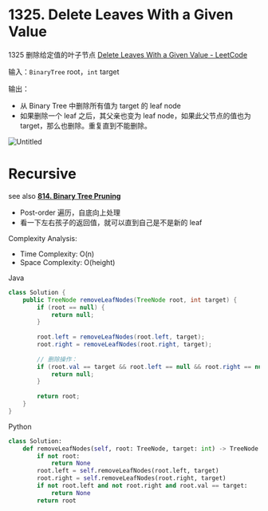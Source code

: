 # **1325. Delete Leaves With a Given Value**

1325 删除给定值的叶子节点  [Delete Leaves With a Given Value - LeetCode](https://leetcode.com/problems/delete-leaves-with-a-given-value/)

输入：`BinaryTree` root，`int` target

输出：

- 从 Binary Tree 中删除所有值为 target 的 leaf node
- 如果删除一个 leaf 之后，其父亲也变为 leaf node，如果此父节点的值也为 target，那么也删除。重复直到不能删除。

![Untitled](https://assets.leetcode.com/uploads/2020/01/09/sample_1_1684.png)

# Recursive

see also [**814. Binary Tree Pruning**](https://github.com/openview2017/leetcode-group-solution/tree/bbd2610f84a045f4d07ca80fc4027699ebf8f3c5/AlgorithmProblems/0814.%20Binary%20Tree%20Pruning)

- Post-order 遍历，自底向上处理
- 看一下左右孩子的返回值，就可以直到自己是不是新的 leaf

Complexity Analysis:
- Time Complexity: O(n)
- Space Complexity:  O(height)

Java

```java
class Solution {
    public TreeNode removeLeafNodes(TreeNode root, int target) {
        if (root == null) {
            return null;
        }
        
        root.left = removeLeafNodes(root.left, target);
        root.right = removeLeafNodes(root.right, target);
        
        // 删除操作：
        if (root.val == target && root.left == null && root.right == null) {
            return null;
        }
        
        return root;
    }
}
```

Python

```python
class Solution:
    def removeLeafNodes(self, root: TreeNode, target: int) -> TreeNode:
        if not root:
            return None
        root.left = self.removeLeafNodes(root.left, target)
        root.right = self.removeLeafNodes(root.right, target)
        if not root.left and not root.right and root.val == target:
            return None
        return root
```

